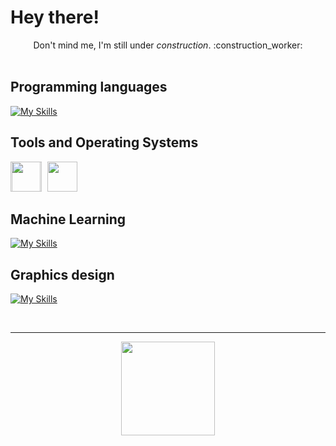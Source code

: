 # Hey there! 

<div style="text-align:center;">Don't mind me, I'm still under <i>construction</i>. :construction_worker:</div>

</br>

## Programming languages
[![My Skills](https://skillicons.dev/icons?i=python,java,matlab,arduino,&perline=6)](https://skillicons.dev)

## Tools and Operating Systems
<div class="image-container">
    <img src="https://skillicons.dev/icons?i=docker,&perline=6" style="margin-left: 0px;" width="" height="48">
    <img src="https://cdn.iconscout.com/icon/free/png-512/ubuntu-16-1175076.png?f=avif&w=256" style="margin-left: -50px;" width="" height="48">
    <img src="https://cdn.iconscout.com/icon/free/png-512/microsoft-windows-1868947-1583111.png?f=avif&w=256" style="margin-left: 5px;" width="" height="48">
</div>

## Machine Learning
[![My Skills](https://skillicons.dev/icons?i=pytorch,&perline=6)](https://skillicons.dev)

## Graphics design
[![My Skills](https://skillicons.dev/icons?i=photoshop,illustrator,&perline=6)](https://skillicons.dev)

</br>

---
<p align="center">
    <img src="https://komarev.com/ghpvc/?username=davidmcarreira" width="150">
</p>